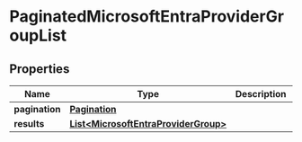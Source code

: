 

# PaginatedMicrosoftEntraProviderGroupList


## Properties

| Name | Type | Description | Notes |
|------------ | ------------- | ------------- | -------------|
|**pagination** | [**Pagination**](Pagination.md) |  |  |
|**results** | [**List&lt;MicrosoftEntraProviderGroup&gt;**](MicrosoftEntraProviderGroup.md) |  |  |




